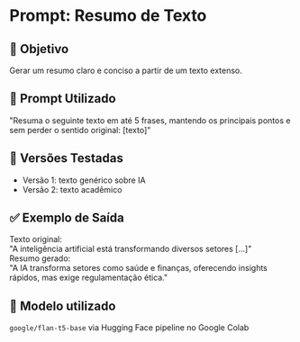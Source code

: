 # Prompt: Resumo de Texto

## 🎯 Objetivo
Gerar um resumo claro e conciso a partir de um texto extenso.

## 📝 Prompt Utilizado
"Resuma o seguinte texto em até 5 frases, mantendo os principais pontos e sem perder o sentido original: [texto]"

## 🧪 Versões Testadas
- Versão 1: texto genérico sobre IA
- Versão 2: texto acadêmico

## ✅ Exemplo de Saída
Texto original:  
"A inteligência artificial está transformando diversos setores [...]"  
Resumo gerado:  
"A IA transforma setores como saúde e finanças, oferecendo insights rápidos, mas exige regulamentação ética."

## 🤖 Modelo utilizado
`google/flan-t5-base` via Hugging Face pipeline no Google Colab
